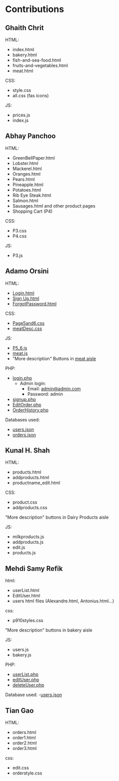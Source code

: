 # Contributions
## Ghaith Chrit
HTML:
- index.html 
- bakery.html 
- fish-and-sea-food.html 
- fruits-and-vegetables.html 
- meat.html

CSS:
- style.css 
- all.css (fas icons)

JS: 
- prices.js
- index.js

## Abhay Panchoo
HTML: 
- GreenBellPaper.html
- Lobster.html
- Mackerel.html
- Oranges.html
- Pears.html
- Pineapple.html
- Potatoes.html
- Rib Eye Steak.html
- Salmon.html
- Sausages.html and other product pages
- Shopping Cart (P4)

CSS:
- P3.css
- P4.css

JS:
- P3.js
## Adamo Orsini
HTML:
- [Login.html](HTML/Login.html)
- [Sign Up.html](HTML/Sign%20Up.html)
- [ForgotPassword.html](HTML/ForgotPassword.html)

CSS:
- [Page5and6.css](CSS/Page5and6.css)
- [meatDesc.css](CSS/meatDesc.css)

JS:
- [P5_6.js](JS/P5_6.js)
- [meat.js](JS/meat.js)
- "More description" Buttons in [meat aisle](HTML/Meat-Aisle)

PHP:
- [login.php](PHP/login.php)
    - Admin login:
        - Email: admin@admin.com
        - Password: admin
- [signup.php](PHP/signup.php)
- [EditOrder.php](PHP/EditOrder.php)
- [OrderHistory.php](PHP/OrderHistory.php)

Databases used:
- [users.json](DB/users.json)
- [orders.json](DB/orders.json)
## Kunal H. Shah
HTML:
- products.html 
- addproducts.html 
- productname_edit.html

CSS: 
- product.css 
- addproducts.css

"More description" buttons in Dairy Products aisle

JS:
- milkproducts.js
- addproducts.js
- edit.js
- products.js
## Mehdi Samy Refik
html: 
- userList.html 
- EditUser.html 
- users html files (Alexandre.html, Antonius.html...)

css: 
- p910styles.css

"More description" buttons in bakery aisle

JS:
- users.js
- bakery.js

PHP:
- [userList.php](PHP/userList.php)
- [editUser.php](PHP/editUser.php)
- [deleteUser.php](PHP/deleteUser.php)

Database used:
-[users.json](DB/users.json)
## Tian Gao
HTML: 
- orders.html 
- order1.html 
- order2.html 
- order3.html

css: 
- edit.css 
- orderstyle.css